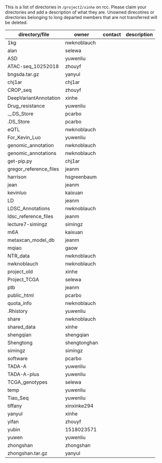 This is a list of directories in `/project2/xinhe` on rcc. Please claim your directories and add a description of what they are.
Unowned direcotires or directories belonging to long departed members that are not transferred will be deleted.

| directory/file         | owner        | contact | description |
|------------------------|--------------|------------|-------------|
| 1kg                    | nwknoblauch  |            |             |
| alan                   | selewa       |            |             |
| ASD                    | yuwenliu     |            |             |
| ATAC-seq_10252018      | zhouyf       |            |             |
| bngsda.tar.gz          | yanyul       |            |             |
| chj1ar                 | chj1ar       |            |             |
| CROP_seq               | zhouyf       |            |             |
| DeepVariantAnnotation  | xinhe        |            |             |
| Drug_resistance        | yuwenliu     |            |             |
| ._.DS_Store            | pcarbo       |            |             |
| .DS_Store              | pcarbo       |            |             |
| eQTL                   | nwknoblauch  |            |             |
| For_Kevin_Luo          | yuwenliu     |            |             |
| genomic_annotation     | nwknoblauch  |            |             |
| genomic_annotations    | nwknoblauch  |            |             |
| get-pip.py             | chj1ar       |            |             |
| gregor_reference_files | jeanm        |            |             |
| harrison               | hsgreenbaum  |            |             |
| jean                   | jeanm        |            |             |
| kevinluo               | kaixuan      |            |             |
| LD                     | jeanm        |            |             |
| LDSC_Annotations       | nwknoblauch  |            |             |
| ldsc_reference_files   | jeanm        |            |             |
| lecture7-simingz       | simingz      |            |             |
| m6A                    | kaixuan      |            |             |
| metaxcan_model_db      | jeanm        |            |             |
| mqiao                  | gaow         |            |             |
| NTR_data               | nwknoblauch  |            |             |
| nwknoblauch            | nwknoblauch  |            |             |
| project_old            | xinhe        |            |             |
| Project_TCGA           | selewa       |            |             |
| ptb                    | jeanm        |            |             |
| public_html            | pcarbo       |            |             |
| quota_info             | nwknoblauch  |            |             |
| .Rhistory              | yuwenliu     |            |             |
| share                  | nwknoblauch  |            |             |
| shared_data            | xinhe        |            |             |
| shengqian              | shengqian    |            |             |
| Shengtong              | shengtonghan |            |             |
| simingz                | simingz      |            |             |
| software               | pcarbo       |            |             |
| TADA-A                 | yuwenliu     |            |             |
| TADA-A-plus            | yuwenliu     |            |             |
| TCGA_genotypes         | selewa       |            |             |
| temp                   | yuwenliu     |            |             |
| Tiao_Seq               | yuwenliu     |            |             |
| tiffany                | xinxinke294  |            |             |
| yanyul                 | xinhe        |            |             |
| yifan                  | zhouyf       |            |             |
| yubin                  | 1518023571   |            |             |
| yuwen                  | yuwenliu     |            |             |
| zhongshan              | zhongshan    |            |             |
| zhongshan.tar.gz       | yanyul       |            |             |
